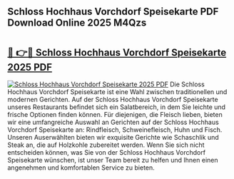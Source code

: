 ## Schloss Hochhaus Vorchdorf Speisekarte PDF Download Online 2025 M4Qzs

# <h2><a href="http://gcc384b.nevu.top/?p=Schloss+Hochhaus+Vorchdorf+Speisekarte">🔗 👉🔴 Schloss Hochhaus Vorchdorf Speisekarte 2025 PDF</a></h2>

[![Schloss Hochhaus Vorchdorf Speisekarte 2025 PDF](https://i.imgur.com/dBaPXMq.png)](http://gcc384b.nevu.top/?p=Schloss+Hochhaus+Vorchdorf+Speisekarte)
Die Schloss Hochhaus Vorchdorf Speisekarte ist eine Wahl zwischen traditionellen und modernen Gerichten. Auf der Schloss Hochhaus Vorchdorf Speisekarte unseres Restaurants befindet sich ein Salatbereich, in dem Sie leichte und frische Optionen finden können. Für diejenigen, die Fleisch lieben, bieten wir eine umfangreiche Auswahl an Gerichten auf der Schloss Hochhaus Vorchdorf Speisekarte an: Rindfleisch, Schweinefleisch, Huhn und Fisch. Unseren Auserwählten bieten wir exquisite Gerichte wie Schaschlik und Steak an, die auf Holzkohle zubereitet werden. Wenn Sie sich nicht entscheiden können, was Sie von der Schloss Hochhaus Vorchdorf Speisekarte wünschen, ist unser Team bereit zu helfen und Ihnen einen angenehmen und komfortablen Service zu bieten.
